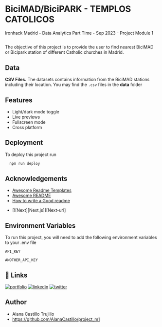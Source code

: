 
# BiciMAD/BiciPARK - TEMPLOS CATOLICOS
Ironhack Madrid - Data Analytics Part Time - Sep 2023 - Project Module 1



## 
The objective of this project is to provide the user to find nearest BiciMAD or Bicipark station of different Catholic churches in Madrid.


 ## Data

[](https://linktodocumentation)

**CSV Files.** The datasets contains information from the BiciMAD stations including their location. You may find the `.csv` files in the __data__ folder
## Features

- Light/dark mode toggle
- Live previews
- Fullscreen mode
- Cross platform


## Deployment

To deploy this project run

```bash
  npm run deploy
```


## Acknowledgements

 - [Awesome Readme Templates](https://awesomeopensource.com/project/elangosundar/awesome-README-templates)
 - [Awesome README](https://github.com/matiassingers/awesome-readme)
 - [How to write a Good readme](https://bulldogjob.com/news/449-how-to-write-a-good-readme-for-your-github-project)

* [![Next][Next.js]][Next-url]

## Environment Variables

To run this project, you will need to add the following environment variables to your .env file

`API_KEY`

`ANOTHER_API_KEY`


## 🔗 Links
[![portfolio](https://img.shields.io/badge/my_portfolio-000?style=for-the-badge&logo=ko-fi&logoColor=white)](https://katherineoelsner.com/)
[![linkedin](https://img.shields.io/badge/linkedin-0A66C2?style=for-the-badge&logo=github&logoColor=white)](https://www.github.com/)
[![twitter](https://img.shields.io/badge/twitter-1DA1F2?style=for-the-badge&logo=twitter&logoColor=white)](https://twitter.com/)


## Author

- Alana Castillo Trujillo
- https://github.com/AlanaCastillo/project_m1


